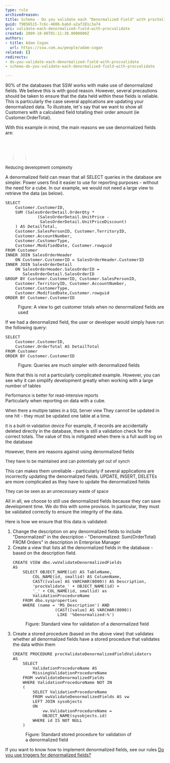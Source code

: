 ```yaml
---
type: rule
archivedreason: 
title: Schema - Do you validate each "Denormalized Field" with procValidate?
guid: f9056515-7c6c-4886-babd-a2af281c3a74
uri: validate-each-denormalized-field-with-procvalidate
created: 2009-10-06T01:11:30.0000000Z
authors:
- title: Adam Cogan
  url: https://ssw.com.au/people/adam-cogan
related: []
redirects:
- do-you-validate-each-denormalized-field-with-procvalidate
- schema-do-you-validate-each-denormalized-field-with-procvalidate

---
```




  <p>90% of the databases that SSW works with make use of denormalized fields. We believe this is with good reason. However, several precautions should be taken to ensure that the data held within these fields is reliable. This is particularly the case several applications are updating your denormalized data. To illustrate, let's say that we want to show all Customers with a calculated field totalling their order amount (ie Customer.OrderTotal). </p>
<p>With this example in mind, the main reasons we use denormalized fields are&#58; </p>

<br><excerpt class='endintro'></excerpt><br>

  <blockquote style="margin-right&#58;0px;" dir="ltr">
    <blockquote style="margin-right&#58;0px;" dir="ltr">
<p>&#160;</p>
</blockquote>
  </blockquote>
  <font class="ms-rteCustom-FigureGood" size="2">
    <font size="2">Reducing development complexity</font> </font>
<p>A denormalized field can mean that all SELECT queries in the database are simpler. Power users find it easier to use for reporting purposes - without the need for a cube. In our example, we would not need a large view to retrieve the data (as below). </p>
<dl class="image">
    <dt><font class="ms-rteCustom-CodeArea" size="+0">
    <pre>SELECT <br>    Customer.CustomerID, 
    SUM (SalesOrderDetail.OrderQty * 
             (SalesOrderDetail.UnitPrice - 
              SalesOrderDetail.UnitPriceDiscount)
    ) AS DetailTotal, 
    Customer.SalesPersonID, Customer.TerritoryID,
    Customer.AccountNumber, 
    Customer.CustomerType, 
    Customer.ModifiedDate, Customer.rowguid
FROM Customer <br>INNER JOIN SalesOrderHeader 
    ON Customer.CustomerID = SalesOrderHeader.CustomerID
INNER JOIN SalesOrderDetail 
    ON SalesOrderHeader.SalesOrderID = 
       SalesOrderDetail.SalesOrderID
GROUP BY Customer.CustomerID, Customer.SalesPersonID, 
    Customer.TerritoryID, Customer.AccountNumber,
    Customer.CustomerType, 
    Customer.ModifiedDate,Customer.rowguid 
ORDER BY Customer.CustomerID</pre>
    </font></dt>
    <dd>Figure&#58; A view to get customer totals when no denormalized fields are used </dd>
</dl>
If we had a denormalized field, the user or developer would simply have run the following query&#58;
<dl class="image">
    <dt><font class="ms-rteCustom-CodeArea" size="+0">
    <pre>SELECT <br>    Customer.CustomerID, <br>    Customer.OrderTotal AS DetailTotal 
FROM Customer 
ORDER BY Customer.CustomerID</pre>
    </font></dt>
    <dd>Figure&#58; Queries are much simpler with denormalized fields </dd>
</dl>
<p>Note that this is not a particularly complicated example. However, you can see why it can simplify development greatly when working with a large number of tables</p>
<p><font class="ms-rteCustom-FigureGood" size="2"><font size="2">Performance is better for read-intensive reports</font><br>
</font>Particularly when reporting on data with a cube. </p>
<p><font class="ms-rteCustom-FigureGood" size="2"><font size="2">When there a multiple tables in a SQL Server view</font> </font>They cannot be updated in one hit - they must be updated one table at a time.&#160;&#160;</p>
<p><font class="ms-rteCustom-FigureGood" size="2"><font size="2">It is a built-in validation device</font></font> For example, if records are accidentally deleted directly in the database, there is still a validation check for the correct totals. The value of this is mitigated when there is a full audit log on the database </p>
<p>However, there are reasons against using denormalized fields </p>
<font class="ms-rteCustom-FigureBad" size="2"><font size="2">They have to be maintained and can potentially get out of synch</font></font>
<p>This can makes them unreliable - particularly if several applications are incorrectly updating the denormalized fields. UPDATE, INSERT, DELETEs are more complicated as they have to update the denormalized fields </p>
<font class="ms-rteCustom-FigureBad" size="2"><font size="2">They can be seen as an unnecessary waste of space</font></font>
<p>All in all, we choose to still use denormalized fields because they can save development time. We do this with some provisos. In particular, they must be validated correctly to ensure the integrity of the data. </p>
<p>Here is how we ensure that this data is validated&#58; </p>
<ol>
    <li>Change the description on any denormalized fields to include &quot;Denormalized&quot; in the description - &quot;Denormalized&#58; Sum(OrderTotal) FROM Orders&quot; in description in Enterprise Manager </li>
    <li>Create a view that lists all the denormalized fields in the database - based on the description field.
    <dl class="image">
        <dt><font class="ms-rteCustom-CodeArea" size="+0">
        <pre>CREATE VIEW dbo.vwValidateDenormalizedFields
AS
    SELECT OBJECT_NAME(id) AS TableName, 
        COL_NAME(id, smallid) AS ColumnName,
        CAST([value] AS VARCHAR(8000)) AS Description,
        'procValidate_' + OBJECT_NAME(id) + 
        '_' + COL_NAME(id, smallid) as
        ValidationProcedureName
    FROM dbo.sysproperties
    WHERE (name = 'MS_Description') AND 
                 (CAST([value] AS VARCHAR(8000))
                  LIKE '%Denormalized&#58;%')
</pre>
        </font></dt>
        <dd>Figure&#58; Standard view for validation of a denormalized field </dd>
    </dl>
    </li>
    <li>Create a stored procedure (based on the above view) that validates whether all denormalized fields have a stored procedure that validates the data within them
    <dl class="image">
        <dt><font class="ms-rteCustom-CodeArea" size="+0">
        <pre>CREATE PROCEDURE procValidateDenormalizedFieldValidators
AS
    SELECT 
        ValidationProcedureName AS
        MissingValidationProcedureName 
    FROM vwValidateDenormalizedFields
    WHERE ValidationProcedureName NOT IN
    (
        SELECT ValidationProcedureName
        FROM vwValidateDenormalizedFields AS vw
        LEFT JOIN sysobjects 
        ON 
            vw.ValidationProcedureName = 
            OBJECT_NAME(sysobjects.id)
        WHERE id IS NOT NULL
    )
</pre>
        </font></dt>
        <dd>Figure&#58; Standard stored procedure for validation of a&#160;denormalized field </dd>
    </dl>
    </li>
</ol>
If you want to know how to implement denormalized fields, see our rules <a href="http&#58;//www.ssw.com.au/ssw/standards/rules/rulestobettersqlserverdatabases.aspx#triggersdenormalized">Do you use triggers for denormalized fields?</a> 



